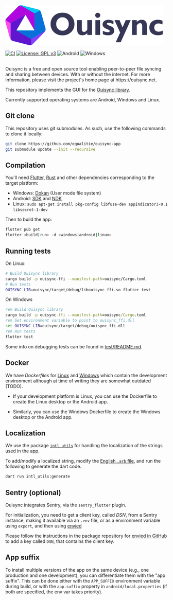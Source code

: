 <img src="assets/OuisyncFull.png"/>
<br/>

[![CI](https://github.com/equalitie/ouisync-app/actions/workflows/ci.yml/badge.svg)](https://github.com/equalitie/ouisync-app/actions/workflows/ci.yml)
[![License: GPL v3](https://img.shields.io/badge/License-GPLv3-blue.svg)](https://www.gnu.org/licenses/gpl-3.0)
![Android](https://img.shields.io/badge/Android-3DDC84?style=flat-squarte&logo=android&logoColor=white)
![Windows](https://img.shields.io/badge/Windows-0078D6?style=flat-squarte&logo=windows&logoColor=white)

<br/>
Ouisync is a free and open source tool enabling peer-to-peer file syncing and
sharing between devices. With or without the internet. For more information,
please visit the project's home page at https://ouisync.net.

This repository implements the GUI for the [Ouisync library](https://github.com/equalitie/ouisync).

Currently supported operating systems are Android, Windows and Linux.

## Git clone

This repository uses git submodules. As such, use the following commands to clone it locally:

```bash
git clone https://github.com/equalitie/ouisync-app
git submodule update --init --recursive
```

## Compilation

You'll need [Flutter](https://docs.flutter.dev/get-started/install), [Rust](https://www.rust-lang.org/tools/install) and other dependencies corresponding to the target platform:

* Windows: [Dokan](https://github.com/dokan-dev/dokany/releases) (User mode file system)
* Android: [SDK](https://developer.android.com/) and [NDK](https://developer.android.com/studio/projects/install-ndk)
* Linux: `sudo apt-get install pkg-config libfuse-dev appindicator3-0.1 libsecret-1-dev`

Then to build the app:

```bash
flutter pub get
flutter <build|run> -d <windows|android|linux>
```

## Running tests

On Linux:

```bash
# Build Ouisync library
cargo build -p ouisync-ffi --manifest-path=ouisync/Cargo.toml
# Run tests
OUISYNC_LIB=ouisync/target/debug/libouisync_ffi.so flutter test
```

On Windows

```bat
rem Build Ouisync library
cargo build -p ouisync-ffi --manifest-path=ouisync/Cargo.toml
rem Set environment variable to point to ouisync_ffi.dll
set OUISYNC_LIB=ouisync/target/debug/ouisync_ffi.dll
rem Run tests
flutter test
```

Some info on debugging tests can be found in [test/README.md](./test/README.md).

## Docker

We have *Dockerfiles* for
[Linux](https://github.com/equalitie/ouisync-app/blob/master/docker/dev/linux/Dockerfile)
and
[Windows](https://github.com/equalitie/ouisync-app/blob/master/docker/dev/windows/Dockerfile)
which contain the development environment although at time of writing they are
somewhat outdated (TODO).

   - If your development platform is Linux, you can use the Dockerfile to
     create the Linux desktop or the Android app.

   - Similarly, you can use the Windows Dockerfile to create the Windows
     desktop or the Android app.

## Localization

We use the package [`intl_utils`](https://pub.dev/packages/intl_utils) for handling the localization of the strings used in the app.

To add/modify a localized string, modify the [English `.arb`
file](lib/l10n/intl_en.arb), and run the following to generate the dart code.

```bash
dart run intl_utils:generate
```

## Sentry (optional)

Ouisync integrates Sentry, via the `sentry_flutter` plugin.

For initialization, you need to get a client key, called _DSN_, from a Sentry instance, making it available via an `.env` file, or as a environment variable using `export`, and then using [envied](https://github.com/petercinibulk/envied)

Please follow the instructions in the package repository for [envied in GitHub](https://github.com/petercinibulk/envied#table-of-contents) to add a key called `DSN`, that contains the client key.

## App suffix

To install multiple versions of the app on the same device (e.g., one production and one development), you can differentiate them with the "app suffix". This can be done either with the `APP_SUFFIX` environment variable during build, or with the `app.suffix` property in `android/local.properties` (if both are specified, the env var takes priority).


